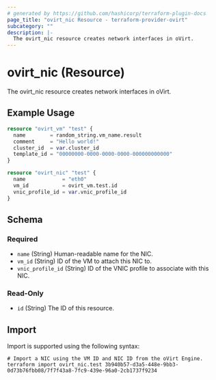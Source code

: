 ```yaml
---
# generated by https://github.com/hashicorp/terraform-plugin-docs
page_title: "ovirt_nic Resource - terraform-provider-ovirt"
subcategory: ""
description: |-
  The ovirt_nic resource creates network interfaces in oVirt.
---
```


# ovirt_nic (Resource)

The ovirt_nic resource creates network interfaces in oVirt.

## Example Usage

```terraform
resource "ovirt_vm" "test" {
  name        = random_string.vm_name.result
  comment     = "Hello world!"
  cluster_id  = var.cluster_id
  template_id = "00000000-0000-0000-0000-000000000000"
}

resource "ovirt_nic" "test" {
  name            = "eth0"
  vm_id           = ovirt_vm.test.id
  vnic_profile_id = var.vnic_profile_id
}
```

<!-- schema generated by tfplugindocs -->
## Schema

### Required

- `name` (String) Human-readable name for the NIC.
- `vm_id` (String) ID of the VM to attach this NIC to.
- `vnic_profile_id` (String) ID of the VNIC profile to associate with this NIC.

### Read-Only

- `id` (String) The ID of this resource.

## Import

Import is supported using the following syntax:

```shell
# Import a NIC using the VM ID and NIC ID from the oVirt Engine.
terraform import ovirt_nic.test 3b940b57-d3a5-448e-9bb3-0d73b76fbb08/7f7f43a8-7fc9-439e-96a0-2cb1737f9234
```
